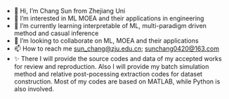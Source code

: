 - 👋 Hi, I’m Chang Sun from Zhejiang Uni
- 👀 I’m interested in ML MOEA and their applications in engineering
- 🌱 I’m currently learning interpretable of ML, multi-paradigm driven method and casual inference
- 💞️ I’m looking to collaborate on ML, MOEA and their applications
- 📫 How to reach me sun_chang@zju.edu.cn; sunchang0420@163.com
- ✨ There I will provide the source codes and data of my accepted works for review and reproduction. Also I will provide my batch simulation method and relative post-pocessing extraction codes for dataset construction. Most of my codes are based on MATLAB, while Python is also involved. 

<!---
sooncheer0420/sooncheer0420 is a ✨ special ✨ repository because its `README.md` (this file) appears on your GitHub profile.
You can click the Preview link to take a look at your changes.
--->
